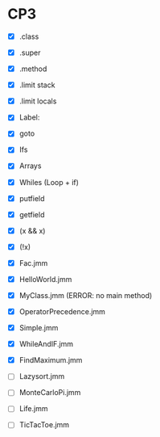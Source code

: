 # CP3

- [x] .class
- [x] .super
- [x] .method
- [x] .limit stack
- [x] .limit locals
  
- [x] Label:
- [x] goto
- [x] Ifs
- [x] Arrays
- [x] Whiles (Loop + if)
- [x] putfield
- [x] getfield
- [x] (x && x)
- [x] (!x)

- [x] Fac.jmm
- [x] HelloWorld.jmm
- [x] MyClass.jmm (ERROR: no main method)
- [x] OperatorPrecedence.jmm
- [x] Simple.jmm
- [x] WhileAndIF.jmm
- [x] FindMaximum.jmm
- [ ] Lazysort.jmm
- [ ] MonteCarloPi.jmm
- [ ] Life.jmm
- [ ] TicTacToe.jmm
